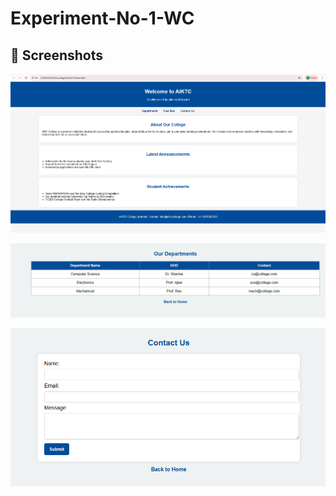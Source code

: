 # Experiment-No-1-WC

## 📸 Screenshots
![Home Page](Home.png)

![Department](OurDepartment.png)

![Contact Us](ContactUs.png)
